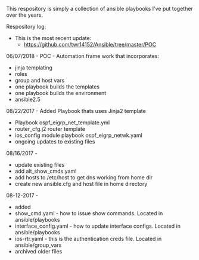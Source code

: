 This respository is simply a collection of ansible playbooks I've put together over the years.

Respository log:
- This is the most recent update:
  - https://github.com/twr14152/Ansible/tree/master/POC


06/07/2018 -
POC - Automation frame work that incorporates:
- jinja templating 
- roles
- group and host vars
- one playbook builds the templates
- one playbook builds the environment
- ansible2.5

08/22/2017 -
Added Playbook thats uses Jinja2 template
- Playbook ospf_eigrp_net_template.yml
- router_cfg.j2 router template
- ios_config module playbook ospf_eigrp_netwk.yaml
- ongoing updates to existing files


08/16/2017 -
- update existing files
- add alt_show_cmds.yaml
- add hosts to /etc/host to get dns working from home dir 
- create new ansible.cfg and host file in home directory



08-12-2017 - 
- added
- show_cmd.yaml - how to issue show commands. Located in ansible/playbooks
- interface_config.yaml - how to update interface configs. Located in ansible/playbooks
- ios-rtr.yaml - this is the authentication creds file. Located in ansible/group_vars
- archived older files 

